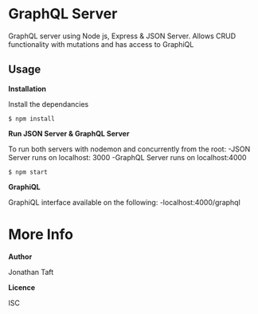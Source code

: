 # GraphQL Server

GraphQL server using Node js, Express & JSON Server. Allows CRUD functionality with mutations and has access to GraphiQL

## Usage

**Installation**

Install the dependancies

```$ npm install```

**Run JSON Server & GraphQL Server**

To run both servers with nodemon and concurrently from the root:
-JSON Server runs on localhost: 3000
-GraphQL Server runs on localhost:4000

```$ npm start```

**GraphiQL**

GraphiQL interface available on the following:
-localhost:4000/graphql

# More Info

**Author**

Jonathan Taft

**Licence**

ISC

